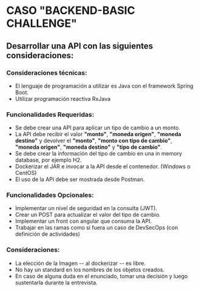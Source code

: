 # CASO "BACKEND-BASIC CHALLENGE"

## Desarrollar una API con las siguientes consideraciones:

### Consideraciones técnicas:

- El lenguaje de programación a utilizar es Java con el framework Spring Boot.
- Utilizar programación reactiva RxJava

### Funcionalidades Requeridas:

- Se debe crear una API para aplicar un tipo de cambio a un monto.
- La API debe recibir el valor **"monto"**, **"moneda origen"**, **"moneda destino"** y devolver el **"monto"**, **"monto con tipo de cambio"**, **"moneda origen"**, **"moneda destino"** y **"tipo de cambio"**.
- Se debe crear la información del tipo de cambio en una in memory database, por ejemplo H2.
- Dockerizar el JAR e invocar a la API desde el contenedor. (Windows o CentOS)
- El uso de la API debe ser mostrada desde Postman.

### Funcionalidades Opcionales:

- Implementar un nivel de seguridad en la consulta (JWT).
- Crear un POST para actualizar el valor del tipo de cambio.
- Implementar un front con angular que consuma la API.
- Trabajar en las ramas como si fuera un caso de DevSecOps (con definición de actividades)

### Consideraciones:

- La elección de la Imagen -- al dockerizar -- es libre.
- No hay un standard en los nombres de los objetos creados.
- En caso de alguna duda en el enunciado, tomar una decisión y luego sustentarla durante la entrevista.
